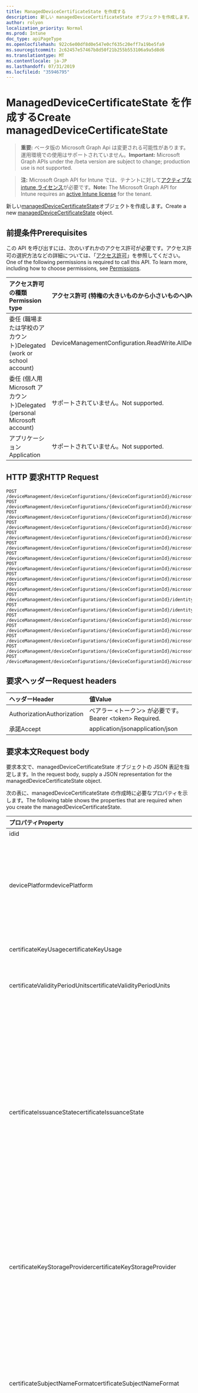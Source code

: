 ```yaml
---
title: ManagedDeviceCertificateState を作成する
description: 新しい managedDeviceCertificateState オブジェクトを作成します。
author: rolyon
localization_priority: Normal
ms.prod: Intune
doc_type: apiPageType
ms.openlocfilehash: 922c6e00df8d0e547e0cf635c20eff7a19be5fa9
ms.sourcegitcommit: 2c62457e57467b8d50f21b255b553106a9a5d8d6
ms.translationtype: MT
ms.contentlocale: ja-JP
ms.lasthandoff: 07/31/2019
ms.locfileid: "35946795"
---
```

# <a name="create-manageddevicecertificatestate"></a><span data-ttu-id="02313-103">ManagedDeviceCertificateState を作成する</span><span class="sxs-lookup"><span data-stu-id="02313-103">Create managedDeviceCertificateState</span></span>

> <span data-ttu-id="02313-104">**重要:** ベータ版の Microsoft Graph Api は変更される可能性があります。運用環境での使用はサポートされていません。</span><span class="sxs-lookup"><span data-stu-id="02313-104">**Important:** Microsoft Graph APIs under the /beta version are subject to change; production use is not supported.</span></span>

> <span data-ttu-id="02313-105">**注:** Microsoft Graph API for Intune では、テナントに対して[アクティブな intune ライセンス](https://go.microsoft.com/fwlink/?linkid=839381)が必要です。</span><span class="sxs-lookup"><span data-stu-id="02313-105">**Note:** The Microsoft Graph API for Intune requires an [active Intune license](https://go.microsoft.com/fwlink/?linkid=839381) for the tenant.</span></span>

<span data-ttu-id="02313-106">新しい[managedDeviceCertificateState](../resources/intune-deviceconfig-manageddevicecertificatestate.md)オブジェクトを作成します。</span><span class="sxs-lookup"><span data-stu-id="02313-106">Create a new [managedDeviceCertificateState](../resources/intune-deviceconfig-manageddevicecertificatestate.md) object.</span></span>

## <a name="prerequisites"></a><span data-ttu-id="02313-107">前提条件</span><span class="sxs-lookup"><span data-stu-id="02313-107">Prerequisites</span></span>
<span data-ttu-id="02313-p101">この API を呼び出すには、次のいずれかのアクセス許可が必要です。アクセス許可の選択方法などの詳細については、「[アクセス許可](/graph/permissions-reference)」を参照してください。</span><span class="sxs-lookup"><span data-stu-id="02313-p101">One of the following permissions is required to call this API. To learn more, including how to choose permissions, see [Permissions](/graph/permissions-reference).</span></span>

|<span data-ttu-id="02313-110">アクセス許可の種類</span><span class="sxs-lookup"><span data-stu-id="02313-110">Permission type</span></span>|<span data-ttu-id="02313-111">アクセス許可 (特権の大きいものから小さいものへ)</span><span class="sxs-lookup"><span data-stu-id="02313-111">Permissions (from most to least privileged)</span></span>|
|:---|:---|
|<span data-ttu-id="02313-112">委任 (職場または学校のアカウント)</span><span class="sxs-lookup"><span data-stu-id="02313-112">Delegated (work or school account)</span></span>|<span data-ttu-id="02313-113">DeviceManagementConfiguration.ReadWrite.All</span><span class="sxs-lookup"><span data-stu-id="02313-113">DeviceManagementConfiguration.ReadWrite.All</span></span>|
|<span data-ttu-id="02313-114">委任 (個人用 Microsoft アカウント)</span><span class="sxs-lookup"><span data-stu-id="02313-114">Delegated (personal Microsoft account)</span></span>|<span data-ttu-id="02313-115">サポートされていません。</span><span class="sxs-lookup"><span data-stu-id="02313-115">Not supported.</span></span>|
|<span data-ttu-id="02313-116">アプリケーション</span><span class="sxs-lookup"><span data-stu-id="02313-116">Application</span></span>|<span data-ttu-id="02313-117">サポートされていません。</span><span class="sxs-lookup"><span data-stu-id="02313-117">Not supported.</span></span>|

## <a name="http-request"></a><span data-ttu-id="02313-118">HTTP 要求</span><span class="sxs-lookup"><span data-stu-id="02313-118">HTTP Request</span></span>
<!-- {
  "blockType": "ignored"
}
-->
``` http
POST /deviceManagement/deviceConfigurations/{deviceConfigurationId}/microsoft.graph.iosPkcsCertificateProfile/managedDeviceCertificateStates
POST /deviceManagement/deviceConfigurations/{deviceConfigurationId}/microsoft.graph.iosScepCertificateProfile/managedDeviceCertificateStates
POST /deviceManagement/deviceConfigurations/{deviceConfigurationId}/microsoft.graph.macOSScepCertificateProfile/managedDeviceCertificateStates
POST /deviceManagement/deviceConfigurations/{deviceConfigurationId}/microsoft.graph.androidPkcsCertificateProfile/managedDeviceCertificateStates
POST /deviceManagement/deviceConfigurations/{deviceConfigurationId}/microsoft.graph.androidScepCertificateProfile/managedDeviceCertificateStates
POST /deviceManagement/deviceConfigurations/{deviceConfigurationId}/microsoft.graph.iosImportedPFXCertificateProfile/managedDeviceCertificateStates
POST /deviceManagement/deviceConfigurations/{deviceConfigurationId}/microsoft.graph.macOSImportedPFXCertificateProfile/managedDeviceCertificateStates
POST /deviceManagement/deviceConfigurations/{deviceConfigurationId}/microsoft.graph.androidImportedPFXCertificateProfile/managedDeviceCertificateStates
POST /deviceManagement/deviceConfigurations/{deviceConfigurationId}/microsoft.graph.androidWorkProfileScepCertificateProfile/managedDeviceCertificateStates
POST /deviceManagement/deviceConfigurations/{deviceConfigurationId}/microsoft.graph.androidForWorkImportedPFXCertificateProfile/managedDeviceCertificateStates
POST /deviceManagement/deviceConfigurations/{deviceConfigurationId}/identityCertificate/microsoft.graph.androidForWorkPkcsCertificateProfile/managedDeviceCertificateStates
POST /deviceManagement/deviceConfigurations/{deviceConfigurationId}/identityCertificate/microsoft.graph.androidForWorkScepCertificateProfile/managedDeviceCertificateStates
POST /deviceManagement/deviceConfigurations/{deviceConfigurationId}/microsoft.graph.windowsPhone81VpnConfiguration/identityCertificate/microsoft.graph.windowsPhone81SCEPCertificateProfile/managedDeviceCertificateStates
POST /deviceManagement/deviceConfigurations/{deviceConfigurationId}/microsoft.graph.windowsWifiEnterpriseEAPConfiguration/identityCertificateForClientAuthentication/microsoft.graph.windows10PkcsCertificateProfile/managedDeviceCertificateStates
POST /deviceManagement/deviceConfigurations/{deviceConfigurationId}/microsoft.graph.windowsWifiEnterpriseEAPConfiguration/identityCertificateForClientAuthentication/microsoft.graph.windows81SCEPCertificateProfile/managedDeviceCertificateStates
POST /deviceManagement/deviceConfigurations/{deviceConfigurationId}/microsoft.graph.windowsWifiEnterpriseEAPConfiguration/identityCertificateForClientAuthentication/microsoft.graph.windows10ImportedPFXCertificateProfile/managedDeviceCertificateStates
POST /deviceManagement/deviceConfigurations/{deviceConfigurationId}/microsoft.graph.windowsWifiEnterpriseEAPConfiguration/identityCertificateForClientAuthentication/microsoft.graph.windowsPhone81ImportedPFXCertificateProfile/managedDeviceCertificateStates
```

## <a name="request-headers"></a><span data-ttu-id="02313-119">要求ヘッダー</span><span class="sxs-lookup"><span data-stu-id="02313-119">Request headers</span></span>
|<span data-ttu-id="02313-120">ヘッダー</span><span class="sxs-lookup"><span data-stu-id="02313-120">Header</span></span>|<span data-ttu-id="02313-121">値</span><span class="sxs-lookup"><span data-stu-id="02313-121">Value</span></span>|
|:---|:---|
|<span data-ttu-id="02313-122">Authorization</span><span class="sxs-lookup"><span data-stu-id="02313-122">Authorization</span></span>|<span data-ttu-id="02313-123">ベアラー &lt;トークン&gt; が必要です。</span><span class="sxs-lookup"><span data-stu-id="02313-123">Bearer &lt;token&gt; Required.</span></span>|
|<span data-ttu-id="02313-124">承諾</span><span class="sxs-lookup"><span data-stu-id="02313-124">Accept</span></span>|<span data-ttu-id="02313-125">application/json</span><span class="sxs-lookup"><span data-stu-id="02313-125">application/json</span></span>|

## <a name="request-body"></a><span data-ttu-id="02313-126">要求本文</span><span class="sxs-lookup"><span data-stu-id="02313-126">Request body</span></span>
<span data-ttu-id="02313-127">要求本文で、managedDeviceCertificateState オブジェクトの JSON 表記を指定します。</span><span class="sxs-lookup"><span data-stu-id="02313-127">In the request body, supply a JSON representation for the managedDeviceCertificateState object.</span></span>

<span data-ttu-id="02313-128">次の表に、managedDeviceCertificateState の作成時に必要なプロパティを示します。</span><span class="sxs-lookup"><span data-stu-id="02313-128">The following table shows the properties that are required when you create the managedDeviceCertificateState.</span></span>

|<span data-ttu-id="02313-129">プロパティ</span><span class="sxs-lookup"><span data-stu-id="02313-129">Property</span></span>|<span data-ttu-id="02313-130">型</span><span class="sxs-lookup"><span data-stu-id="02313-130">Type</span></span>|<span data-ttu-id="02313-131">説明</span><span class="sxs-lookup"><span data-stu-id="02313-131">Description</span></span>|
|:---|:---|:---|
|<span data-ttu-id="02313-132">id</span><span class="sxs-lookup"><span data-stu-id="02313-132">id</span></span>|<span data-ttu-id="02313-133">文字列</span><span class="sxs-lookup"><span data-stu-id="02313-133">String</span></span>|<span data-ttu-id="02313-134">エンティティのキー。</span><span class="sxs-lookup"><span data-stu-id="02313-134">Key of the entity.</span></span>|
|<span data-ttu-id="02313-135">devicePlatform</span><span class="sxs-lookup"><span data-stu-id="02313-135">devicePlatform</span></span>|[<span data-ttu-id="02313-136">devicePlatformType</span><span class="sxs-lookup"><span data-stu-id="02313-136">devicePlatformType</span></span>](../resources/intune-shared-deviceplatformtype.md)|<span data-ttu-id="02313-137">デバイスプラットフォーム。</span><span class="sxs-lookup"><span data-stu-id="02313-137">Device platform.</span></span> <span data-ttu-id="02313-138">可能な値は、`android`、`androidForWork`、`iOS`、`macOS`、`windowsPhone81`、`windows81AndLater`、`windows10AndLater`、`androidWorkProfile`、`unknown` です。</span><span class="sxs-lookup"><span data-stu-id="02313-138">Possible values are: `android`, `androidForWork`, `iOS`, `macOS`, `windowsPhone81`, `windows81AndLater`, `windows10AndLater`, `androidWorkProfile`, `unknown`.</span></span>|
|<span data-ttu-id="02313-139">certificateKeyUsage</span><span class="sxs-lookup"><span data-stu-id="02313-139">certificateKeyUsage</span></span>|[<span data-ttu-id="02313-140">keyUsages</span><span class="sxs-lookup"><span data-stu-id="02313-140">keyUsages</span></span>](../resources/intune-deviceconfig-keyusages.md)|<span data-ttu-id="02313-141">キー使用法。</span><span class="sxs-lookup"><span data-stu-id="02313-141">Key usage.</span></span> <span data-ttu-id="02313-142">可能な値は、`keyEncipherment`、`digitalSignature` です。</span><span class="sxs-lookup"><span data-stu-id="02313-142">Possible values are: `keyEncipherment`, `digitalSignature`.</span></span>|
|<span data-ttu-id="02313-143">certificateValidityPeriodUnits</span><span class="sxs-lookup"><span data-stu-id="02313-143">certificateValidityPeriodUnits</span></span>|[<span data-ttu-id="02313-144">certificateValidityPeriodScale</span><span class="sxs-lookup"><span data-stu-id="02313-144">certificateValidityPeriodScale</span></span>](../resources/intune-deviceconfig-certificatevalidityperiodscale.md)|<span data-ttu-id="02313-145">有効期間の単位。</span><span class="sxs-lookup"><span data-stu-id="02313-145">Validity period units.</span></span> <span data-ttu-id="02313-146">可能な値は、`days`、`months`、`years` です。</span><span class="sxs-lookup"><span data-stu-id="02313-146">Possible values are: `days`, `months`, `years`.</span></span>|
|<span data-ttu-id="02313-147">certificateIssuanceState</span><span class="sxs-lookup"><span data-stu-id="02313-147">certificateIssuanceState</span></span>|[<span data-ttu-id="02313-148">certificateIssuanceStates</span><span class="sxs-lookup"><span data-stu-id="02313-148">certificateIssuanceStates</span></span>](../resources/intune-deviceconfig-certificateissuancestates.md)|<span data-ttu-id="02313-149">発行状態。</span><span class="sxs-lookup"><span data-stu-id="02313-149">Issuance State.</span></span> <span data-ttu-id="02313-150">可能な値: `unknown`、 `challengeIssued` `challengeIssueFailed` `requestCreationFailed` `requestSubmitFailed` `challengeValidationSucceeded` `challengeValidationFailed` `issueFailed` `issuePending` `issued` `responseProcessingFailed` `responsePending`、、、、、、、、、、、、 `enrollmentSucceeded` `enrollmentNotNeeded` `revoked` `removedFromCollection` `renewVerified` `installFailed` `installed`, `deleteFailed`, `deleted`, `renewalRequested`, `requested`.</span><span class="sxs-lookup"><span data-stu-id="02313-150">Possible values are: `unknown`, `challengeIssued`, `challengeIssueFailed`, `requestCreationFailed`, `requestSubmitFailed`, `challengeValidationSucceeded`, `challengeValidationFailed`, `issueFailed`, `issuePending`, `issued`, `responseProcessingFailed`, `responsePending`, `enrollmentSucceeded`, `enrollmentNotNeeded`, `revoked`, `removedFromCollection`, `renewVerified`, `installFailed`, `installed`, `deleteFailed`, `deleted`, `renewalRequested`, `requested`.</span></span>|
|<span data-ttu-id="02313-151">certificateKeyStorageProvider</span><span class="sxs-lookup"><span data-stu-id="02313-151">certificateKeyStorageProvider</span></span>|[<span data-ttu-id="02313-152">keyStorageProviderOption</span><span class="sxs-lookup"><span data-stu-id="02313-152">keyStorageProviderOption</span></span>](../resources/intune-deviceconfig-keystorageprovideroption.md)|<span data-ttu-id="02313-153">キーストレージプロバイダー。</span><span class="sxs-lookup"><span data-stu-id="02313-153">Key Storage Provider.</span></span> <span data-ttu-id="02313-154">使用可能な値は、`useTpmKspOtherwiseUseSoftwareKsp`、`useTpmKspOtherwiseFail`、`usePassportForWorkKspOtherwiseFail`、`useSoftwareKsp` です。</span><span class="sxs-lookup"><span data-stu-id="02313-154">Possible values are: `useTpmKspOtherwiseUseSoftwareKsp`, `useTpmKspOtherwiseFail`, `usePassportForWorkKspOtherwiseFail`, `useSoftwareKsp`.</span></span>|
|<span data-ttu-id="02313-155">certificateSubjectNameFormat</span><span class="sxs-lookup"><span data-stu-id="02313-155">certificateSubjectNameFormat</span></span>|[<span data-ttu-id="02313-156">subjectNameFormat</span><span class="sxs-lookup"><span data-stu-id="02313-156">subjectNameFormat</span></span>](../resources/intune-deviceconfig-subjectnameformat.md)|<span data-ttu-id="02313-157">サブジェクト名の形式。</span><span class="sxs-lookup"><span data-stu-id="02313-157">Subject name format.</span></span> <span data-ttu-id="02313-158">可能な値は、`commonName`、`commonNameIncludingEmail`、`commonNameAsEmail`、`custom`、`commonNameAsIMEI`、`commonNameAsSerialNumber`、`commonNameAsAadDeviceId`、`commonNameAsIntuneDeviceId`、`commonNameAsDurableDeviceId` です。</span><span class="sxs-lookup"><span data-stu-id="02313-158">Possible values are: `commonName`, `commonNameIncludingEmail`, `commonNameAsEmail`, `custom`, `commonNameAsIMEI`, `commonNameAsSerialNumber`, `commonNameAsAadDeviceId`, `commonNameAsIntuneDeviceId`, `commonNameAsDurableDeviceId`.</span></span>|
|<span data-ttu-id="02313-159">certificateSubjectAlternativeNameFormat</span><span class="sxs-lookup"><span data-stu-id="02313-159">certificateSubjectAlternativeNameFormat</span></span>|[<span data-ttu-id="02313-160">subjectAlternativeNameType</span><span class="sxs-lookup"><span data-stu-id="02313-160">subjectAlternativeNameType</span></span>](../resources/intune-deviceconfig-subjectalternativenametype.md)|<span data-ttu-id="02313-161">サブジェクトの別名形式。</span><span class="sxs-lookup"><span data-stu-id="02313-161">Subject alternative name format.</span></span> <span data-ttu-id="02313-162">可能な値は、`none`、`emailAddress`、`userPrincipalName`、`customAzureADAttribute`、`domainNameService` です。</span><span class="sxs-lookup"><span data-stu-id="02313-162">Possible values are: `none`, `emailAddress`, `userPrincipalName`, `customAzureADAttribute`, `domainNameService`.</span></span>|
|<span data-ttu-id="02313-163">certificateRevokeStatus</span><span class="sxs-lookup"><span data-stu-id="02313-163">certificateRevokeStatus</span></span>|[<span data-ttu-id="02313-164">certificateRevocationStatus</span><span class="sxs-lookup"><span data-stu-id="02313-164">certificateRevocationStatus</span></span>](../resources/intune-deviceconfig-certificaterevocationstatus.md)|<span data-ttu-id="02313-165">状態を取り消します。</span><span class="sxs-lookup"><span data-stu-id="02313-165">Revoke status.</span></span> <span data-ttu-id="02313-166">可能な値は、`none`、`pending`、`issued`、`failed`、`revoked` です。</span><span class="sxs-lookup"><span data-stu-id="02313-166">Possible values are: `none`, `pending`, `issued`, `failed`, `revoked`.</span></span>|
|<span data-ttu-id="02313-167">certificateProfileDisplayName</span><span class="sxs-lookup"><span data-stu-id="02313-167">certificateProfileDisplayName</span></span>|<span data-ttu-id="02313-168">String</span><span class="sxs-lookup"><span data-stu-id="02313-168">String</span></span>|<span data-ttu-id="02313-169">証明書プロファイルの表示名</span><span class="sxs-lookup"><span data-stu-id="02313-169">Certificate profile display name</span></span>|
|<span data-ttu-id="02313-170">deviceDisplayName</span><span class="sxs-lookup"><span data-stu-id="02313-170">deviceDisplayName</span></span>|<span data-ttu-id="02313-171">String</span><span class="sxs-lookup"><span data-stu-id="02313-171">String</span></span>|<span data-ttu-id="02313-172">デバイスの表示名</span><span class="sxs-lookup"><span data-stu-id="02313-172">Device display name</span></span>|
|<span data-ttu-id="02313-173">userDisplayName</span><span class="sxs-lookup"><span data-stu-id="02313-173">userDisplayName</span></span>|<span data-ttu-id="02313-174">String</span><span class="sxs-lookup"><span data-stu-id="02313-174">String</span></span>|<span data-ttu-id="02313-175">ユーザーの表示名</span><span class="sxs-lookup"><span data-stu-id="02313-175">User display name</span></span>|
|<span data-ttu-id="02313-176">certificateExpirationDateTime</span><span class="sxs-lookup"><span data-stu-id="02313-176">certificateExpirationDateTime</span></span>|<span data-ttu-id="02313-177">DateTimeOffset</span><span class="sxs-lookup"><span data-stu-id="02313-177">DateTimeOffset</span></span>|<span data-ttu-id="02313-178">証明書の有効期限</span><span class="sxs-lookup"><span data-stu-id="02313-178">Certificate expiry date</span></span>|
|<span data-ttu-id="02313-179">certificateLastIssuanceStateChangedDateTime</span><span class="sxs-lookup"><span data-stu-id="02313-179">certificateLastIssuanceStateChangedDateTime</span></span>|<span data-ttu-id="02313-180">DateTimeOffset</span><span class="sxs-lookup"><span data-stu-id="02313-180">DateTimeOffset</span></span>|<span data-ttu-id="02313-181">証明書の発行状態の最終変更</span><span class="sxs-lookup"><span data-stu-id="02313-181">Last certificate issuance state change</span></span>|
|<span data-ttu-id="02313-182">lastCertificateStateChangeDateTime</span><span class="sxs-lookup"><span data-stu-id="02313-182">lastCertificateStateChangeDateTime</span></span>|<span data-ttu-id="02313-183">DateTimeOffset</span><span class="sxs-lookup"><span data-stu-id="02313-183">DateTimeOffset</span></span>|<span data-ttu-id="02313-184">証明書の発行状態の最終変更</span><span class="sxs-lookup"><span data-stu-id="02313-184">Last certificate issuance state change</span></span>|
|<span data-ttu-id="02313-185">certificateIssuer</span><span class="sxs-lookup"><span data-stu-id="02313-185">certificateIssuer</span></span>|<span data-ttu-id="02313-186">String</span><span class="sxs-lookup"><span data-stu-id="02313-186">String</span></span>|<span data-ttu-id="02313-187">発行者</span><span class="sxs-lookup"><span data-stu-id="02313-187">Issuer</span></span>|
|<span data-ttu-id="02313-188">certificateThumbprint</span><span class="sxs-lookup"><span data-stu-id="02313-188">certificateThumbprint</span></span>|<span data-ttu-id="02313-189">String</span><span class="sxs-lookup"><span data-stu-id="02313-189">String</span></span>|<span data-ttu-id="02313-190">拇印</span><span class="sxs-lookup"><span data-stu-id="02313-190">Thumbprint</span></span>|
|<span data-ttu-id="02313-191">certificateSerialNumber</span><span class="sxs-lookup"><span data-stu-id="02313-191">certificateSerialNumber</span></span>|<span data-ttu-id="02313-192">String</span><span class="sxs-lookup"><span data-stu-id="02313-192">String</span></span>|<span data-ttu-id="02313-193">シリアル番号</span><span class="sxs-lookup"><span data-stu-id="02313-193">Serial number</span></span>|
|<span data-ttu-id="02313-194">certificateKeyLength</span><span class="sxs-lookup"><span data-stu-id="02313-194">certificateKeyLength</span></span>|<span data-ttu-id="02313-195">Int32</span><span class="sxs-lookup"><span data-stu-id="02313-195">Int32</span></span>|<span data-ttu-id="02313-196">キーの長さ</span><span class="sxs-lookup"><span data-stu-id="02313-196">Key length</span></span>|
|<span data-ttu-id="02313-197">certificateEnhancedKeyUsage</span><span class="sxs-lookup"><span data-stu-id="02313-197">certificateEnhancedKeyUsage</span></span>|<span data-ttu-id="02313-198">String</span><span class="sxs-lookup"><span data-stu-id="02313-198">String</span></span>|<span data-ttu-id="02313-199">拡張キーの使用</span><span class="sxs-lookup"><span data-stu-id="02313-199">Extended key usage</span></span>|
|<span data-ttu-id="02313-200">certificateValidityPeriod</span><span class="sxs-lookup"><span data-stu-id="02313-200">certificateValidityPeriod</span></span>|<span data-ttu-id="02313-201">Int32</span><span class="sxs-lookup"><span data-stu-id="02313-201">Int32</span></span>|<span data-ttu-id="02313-202">有効期間</span><span class="sxs-lookup"><span data-stu-id="02313-202">Validity period</span></span>|
|<span data-ttu-id="02313-203">certificateSubjectNameFormatString</span><span class="sxs-lookup"><span data-stu-id="02313-203">certificateSubjectNameFormatString</span></span>|<span data-ttu-id="02313-204">String</span><span class="sxs-lookup"><span data-stu-id="02313-204">String</span></span>|<span data-ttu-id="02313-205">カスタムサブジェクト名の形式のサブジェクト名の書式指定文字列</span><span class="sxs-lookup"><span data-stu-id="02313-205">Subject name format string for custom subject name formats</span></span>|
|<span data-ttu-id="02313-206">certificateSubjectAlternativeNameFormatString</span><span class="sxs-lookup"><span data-stu-id="02313-206">certificateSubjectAlternativeNameFormatString</span></span>|<span data-ttu-id="02313-207">String</span><span class="sxs-lookup"><span data-stu-id="02313-207">String</span></span>|<span data-ttu-id="02313-208">カスタム書式のサブジェクトの別名書式文字列</span><span class="sxs-lookup"><span data-stu-id="02313-208">Subject alternative name format string for custom formats</span></span>|
|<span data-ttu-id="02313-209">certificateIssuanceDateTime</span><span class="sxs-lookup"><span data-stu-id="02313-209">certificateIssuanceDateTime</span></span>|<span data-ttu-id="02313-210">DateTimeOffset</span><span class="sxs-lookup"><span data-stu-id="02313-210">DateTimeOffset</span></span>|<span data-ttu-id="02313-211">発行日</span><span class="sxs-lookup"><span data-stu-id="02313-211">Issuance date</span></span>|
|<span data-ttu-id="02313-212">certificateErrorCode</span><span class="sxs-lookup"><span data-stu-id="02313-212">certificateErrorCode</span></span>|<span data-ttu-id="02313-213">Int32</span><span class="sxs-lookup"><span data-stu-id="02313-213">Int32</span></span>|<span data-ttu-id="02313-214">エラー コード</span><span class="sxs-lookup"><span data-stu-id="02313-214">Error code</span></span>|



## <a name="response"></a><span data-ttu-id="02313-215">応答</span><span class="sxs-lookup"><span data-stu-id="02313-215">Response</span></span>
<span data-ttu-id="02313-216">成功した場合、このメソッド`201 Created`は応答コードと、応答本文で[managedDeviceCertificateState](../resources/intune-deviceconfig-manageddevicecertificatestate.md)オブジェクトを返します。</span><span class="sxs-lookup"><span data-stu-id="02313-216">If successful, this method returns a `201 Created` response code and a [managedDeviceCertificateState](../resources/intune-deviceconfig-manageddevicecertificatestate.md) object in the response body.</span></span>

## <a name="example"></a><span data-ttu-id="02313-217">例</span><span class="sxs-lookup"><span data-stu-id="02313-217">Example</span></span>

### <a name="request"></a><span data-ttu-id="02313-218">要求</span><span class="sxs-lookup"><span data-stu-id="02313-218">Request</span></span>
<span data-ttu-id="02313-219">以下は、要求の例です。</span><span class="sxs-lookup"><span data-stu-id="02313-219">Here is an example of the request.</span></span>
``` http
POST https://graph.microsoft.com/beta/deviceManagement/deviceConfigurations/{deviceConfigurationId}/microsoft.graph.iosPkcsCertificateProfile/managedDeviceCertificateStates
Content-type: application/json
Content-length: 1517

{
  "@odata.type": "#microsoft.graph.managedDeviceCertificateState",
  "devicePlatform": "androidForWork",
  "certificateKeyUsage": "digitalSignature",
  "certificateValidityPeriodUnits": "months",
  "certificateIssuanceState": "challengeIssued",
  "certificateKeyStorageProvider": "useTpmKspOtherwiseFail",
  "certificateSubjectNameFormat": "commonNameIncludingEmail",
  "certificateSubjectAlternativeNameFormat": "emailAddress",
  "certificateRevokeStatus": "pending",
  "certificateProfileDisplayName": "Certificate Profile Display Name value",
  "deviceDisplayName": "Device Display Name value",
  "userDisplayName": "User Display Name value",
  "certificateExpirationDateTime": "2017-01-01T00:02:14.9489247-08:00",
  "certificateLastIssuanceStateChangedDateTime": "2017-01-01T00:00:27.7468732-08:00",
  "lastCertificateStateChangeDateTime": "2017-01-01T00:01:10.7144639-08:00",
  "certificateIssuer": "Certificate Issuer value",
  "certificateThumbprint": "Certificate Thumbprint value",
  "certificateSerialNumber": "Certificate Serial Number value",
  "certificateKeyLength": 4,
  "certificateEnhancedKeyUsage": "Certificate Enhanced Key Usage value",
  "certificateValidityPeriod": 9,
  "certificateSubjectNameFormatString": "Certificate Subject Name Format String value",
  "certificateSubjectAlternativeNameFormatString": "Certificate Subject Alternative Name Format String value",
  "certificateIssuanceDateTime": "2016-12-31T23:59:41.5044473-08:00",
  "certificateErrorCode": 4
}
```

### <a name="response"></a><span data-ttu-id="02313-220">応答</span><span class="sxs-lookup"><span data-stu-id="02313-220">Response</span></span>
<span data-ttu-id="02313-p110">以下は、応答の例です。注:簡潔にするために、ここに示す応答オブジェクトは切り詰められている場合があります。すべてのプロパティは実際の呼び出しから返されます。</span><span class="sxs-lookup"><span data-stu-id="02313-p110">Here is an example of the response. Note: The response object shown here may be truncated for brevity. All of the properties will be returned from an actual call.</span></span>
``` http
HTTP/1.1 201 Created
Content-Type: application/json
Content-Length: 1566

{
  "@odata.type": "#microsoft.graph.managedDeviceCertificateState",
  "id": "d99bc884-c884-d99b-84c8-9bd984c89bd9",
  "devicePlatform": "androidForWork",
  "certificateKeyUsage": "digitalSignature",
  "certificateValidityPeriodUnits": "months",
  "certificateIssuanceState": "challengeIssued",
  "certificateKeyStorageProvider": "useTpmKspOtherwiseFail",
  "certificateSubjectNameFormat": "commonNameIncludingEmail",
  "certificateSubjectAlternativeNameFormat": "emailAddress",
  "certificateRevokeStatus": "pending",
  "certificateProfileDisplayName": "Certificate Profile Display Name value",
  "deviceDisplayName": "Device Display Name value",
  "userDisplayName": "User Display Name value",
  "certificateExpirationDateTime": "2017-01-01T00:02:14.9489247-08:00",
  "certificateLastIssuanceStateChangedDateTime": "2017-01-01T00:00:27.7468732-08:00",
  "lastCertificateStateChangeDateTime": "2017-01-01T00:01:10.7144639-08:00",
  "certificateIssuer": "Certificate Issuer value",
  "certificateThumbprint": "Certificate Thumbprint value",
  "certificateSerialNumber": "Certificate Serial Number value",
  "certificateKeyLength": 4,
  "certificateEnhancedKeyUsage": "Certificate Enhanced Key Usage value",
  "certificateValidityPeriod": 9,
  "certificateSubjectNameFormatString": "Certificate Subject Name Format String value",
  "certificateSubjectAlternativeNameFormatString": "Certificate Subject Alternative Name Format String value",
  "certificateIssuanceDateTime": "2016-12-31T23:59:41.5044473-08:00",
  "certificateErrorCode": 4
}
```





